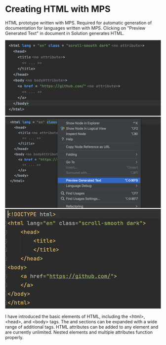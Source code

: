 # Creating HTML with MPS
HTML prototype written with MPS. Required for automatic generation of documentation for languages written with MPS.
Clicking on "Preview Generated Text" in document in Solution generates HTML.

![Application screenshot](./1.png)
![Application screenshot](./2.png)
![Application screenshot](./3.png)

I have introduced the basic elements of HTML, including the &lt;html&gt;, &lt;head&gt;, and &lt;body&gt; tags. The <head> and <body> sections can be expanded with a wide range of additional tags. HTML attributes can be added to any element and are currently unlimited. Nested elements and multiple attributes function properly.